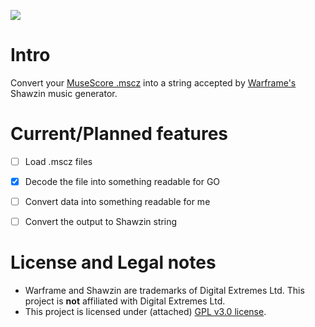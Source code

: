 <p align="center">

<a href="https://www.youtube.com/watch?v=qtuod29DDrU"><img src="https://img.youtube.com/vi/qtuod29DDrU/0.jpg"></a>

</p>

# Intro

Convert your [MuseScore .mscz](https://github.com/musescore/musescore) into a string accepted by [Warframe's](https://warframe.com) 
Shawzin music generator.

# Current/Planned features

- [ ] Load .mscz files
- [X] Decode the file into something readable for GO
- [ ] Convert data into something readable for me
- [ ] Convert the output to Shawzin string


# License and Legal notes

* Warframe and Shawzin are trademarks of Digital Extremes Ltd. This project is **not** affiliated with Digital Extremes Ltd.
* This project is licensed under (attached) [GPL v3.0 license](./LICENSE).
